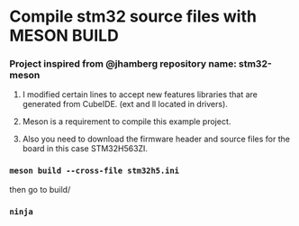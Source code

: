 # Compile stm32 source files with MESON BUILD 

### Project inspired from @jhamberg repository name: stm32-meson

1. I modified certain lines to accept new features libraries that 
   are generated from CubeIDE. (ext and ll located in drivers).

2. Meson is a requirement to compile this example project.

3. Also you need to download the firmware header and source files
   for the board in this case STM32H563ZI.

### `meson build --cross-file stm32h5.ini`

then go to build/

### `ninja`
